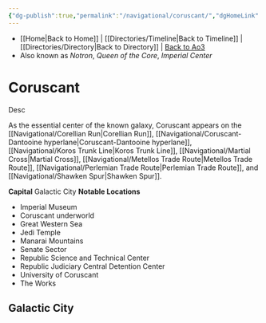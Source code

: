 ```yaml
---
{"dg-publish":true,"permalink":"/navigational/coruscant/","dgHomeLink":false}
---
```


- [[Home\|Back to Home]] | [[Directories/Timeline\|Back to Timeline]] | [[Directories/Directory\|Back to Directory]] | [Back to Ao3](https://archiveofourown.org/works/19334440/chapters/45992584)
- Also known as *Notron*, *Queen of the Core*, *Imperial Center*

# Coruscant
Desc

As the essential center of the known galaxy, Coruscant appears on the [[Navigational/Corellian Run\|Corellian Run]], [[Navigational/Coruscant-Dantooine hyperlane\|Coruscant-Dantooine hyperlane]], [[Navigational/Koros Trunk Line\|Koros Trunk Line]], [[Navigational/Martial Cross\|Martial Cross]], [[Navigational/Metellos Trade Route\|Metellos Trade Route]], [[Navigational/Perlemian Trade Route\|Perlemian Trade Route]], and [[Navigational/Shawken Spur\|Shawken Spur]].

**Capital** Galactic City
**Notable Locations**
- Imperial Museum
- Coruscant underworld
- Great Western Sea
- Jedi Temple
- Manarai Mountains
- Senate Sector
- Republic Science and Technical Center
- Republic Judiciary Central Detention Center
- University of Coruscant
- The Works

## Galactic City
